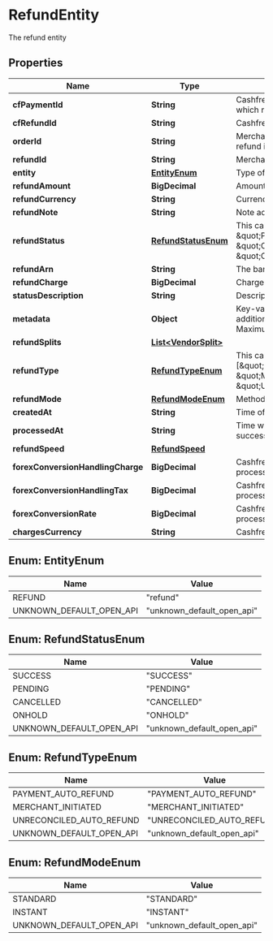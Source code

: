 

# RefundEntity

The refund entity

## Properties

| Name | Type | Description | Notes |
|------------ | ------------- | ------------- | -------------|
|**cfPaymentId** | **String** | Cashfree Payments ID of the payment for which refund is initiated |  [optional] |
|**cfRefundId** | **String** | Cashfree Payments ID for a refund |  [optional] |
|**orderId** | **String** | Merchant’s order Id of the order for which refund is initiated |  [optional] |
|**refundId** | **String** | Merchant’s refund ID of the refund |  [optional] |
|**entity** | [**EntityEnum**](#EntityEnum) | Type of object |  [optional] |
|**refundAmount** | **BigDecimal** | Amount that is refunded |  [optional] |
|**refundCurrency** | **String** | Currency of the refund amount |  [optional] |
|**refundNote** | **String** | Note added by merchant for the refund |  [optional] |
|**refundStatus** | [**RefundStatusEnum**](#RefundStatusEnum) | This can be one of [\&quot;SUCCESS\&quot;, \&quot;PENDING\&quot;, \&quot;CANCELLED\&quot;, \&quot;ONHOLD\&quot;, \&quot;FAILED\&quot;] |  [optional] |
|**refundArn** | **String** | The bank reference number for refund |  [optional] |
|**refundCharge** | **BigDecimal** | Charges in INR for processing refund |  [optional] |
|**statusDescription** | **String** | Description of refund status |  [optional] |
|**metadata** | **Object** | Key-value pair that can be used to store additional information about the entity. Maximum 5 key-value pairs |  [optional] |
|**refundSplits** | [**List&lt;VendorSplit&gt;**](VendorSplit.md) |  |  [optional] |
|**refundType** | [**RefundTypeEnum**](#RefundTypeEnum) | This can be one of [\&quot;PAYMENT_AUTO_REFUND\&quot;, \&quot;MERCHANT_INITIATED\&quot;, \&quot;UNRECONCILED_AUTO_REFUND\&quot;] |  [optional] |
|**refundMode** | [**RefundModeEnum**](#RefundModeEnum) | Method or speed of processing refund |  [optional] |
|**createdAt** | **String** | Time of refund creation |  [optional] |
|**processedAt** | **String** | Time when refund was processed successfully |  [optional] |
|**refundSpeed** | [**RefundSpeed**](RefundSpeed.md) |  |  [optional] |
|**forexConversionHandlingCharge** | **BigDecimal** | Cashfree forex conversion charges for refund processing |  [optional] |
|**forexConversionHandlingTax** | **BigDecimal** | Cashfree forex conversion tax for refund processing |  [optional] |
|**forexConversionRate** | **BigDecimal** | Cashfree forex conversion rate for refund processing |  [optional] |
|**chargesCurrency** | **String** | Cashfree refund charges currency for a refund |  [optional] |



## Enum: EntityEnum

| Name | Value |
|---- | -----|
| REFUND | &quot;refund&quot; |
| UNKNOWN_DEFAULT_OPEN_API | &quot;unknown_default_open_api&quot; |



## Enum: RefundStatusEnum

| Name | Value |
|---- | -----|
| SUCCESS | &quot;SUCCESS&quot; |
| PENDING | &quot;PENDING&quot; |
| CANCELLED | &quot;CANCELLED&quot; |
| ONHOLD | &quot;ONHOLD&quot; |
| UNKNOWN_DEFAULT_OPEN_API | &quot;unknown_default_open_api&quot; |



## Enum: RefundTypeEnum

| Name | Value |
|---- | -----|
| PAYMENT_AUTO_REFUND | &quot;PAYMENT_AUTO_REFUND&quot; |
| MERCHANT_INITIATED | &quot;MERCHANT_INITIATED&quot; |
| UNRECONCILED_AUTO_REFUND | &quot;UNRECONCILED_AUTO_REFUND&quot; |
| UNKNOWN_DEFAULT_OPEN_API | &quot;unknown_default_open_api&quot; |



## Enum: RefundModeEnum

| Name | Value |
|---- | -----|
| STANDARD | &quot;STANDARD&quot; |
| INSTANT | &quot;INSTANT&quot; |
| UNKNOWN_DEFAULT_OPEN_API | &quot;unknown_default_open_api&quot; |



